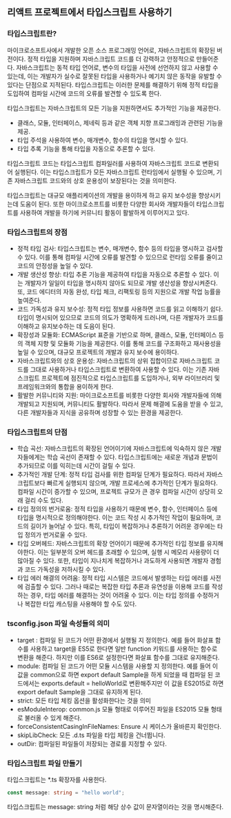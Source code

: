 ## 리액트 프로젝트에서 타입스크립트 사용하기

### 타입스크립트란?

마이크로소프트사에서 개발한 오픈 소스 프로그래밍 언어로, 자바스크립트의 확장된 버전이다. 정적 타입을 지원하며 자바스크립트 코드를 더 강력하고 안정적으로 만들어준다.
자바스크립트는 동적 타입 언어로, 변수의 타입을 사전에 선언하지 않고 사용할 수 있는데, 이는 개발자가 실수로 잘못된 타입을 사용하거나 예기치 않은 동작을 유발할 수 있다는 단점으로 지적된다.
타입스크립트는 이러한 문제를 해결하기 위해 정적 타입을 도입하여 컴파일 시간에 코드의 오류를 발견할 수 있도록 한다.

타입스크립트는 자바스크립트의 모든 기능을 지원하면서도 추가적인 기능을 제공한다.

- 클래스, 모듈, 인터페이스, 제네릭 등과 같은 객체 지향 프로그래밍과 관련된 기능을 제공.
- 타입 주석을 사용하여 변수, 매개변수, 함수의 타입을 명시할 수 있다.
- 타입 추록 기능을 통해 타입을 자동으로 추론할 수 있다.

타입스크립트 코드는 타입스크립트 컴파일러를 사용하여 자바스크립트 코드로 변환되어 실행된다. 이는 타입스크립트가 모든 자바스크립트 런타임에서 실행될 수 있으며, 기존 자바스크립트 코드와의 상호 운용성이 보장된다는 것을 의미한다.

타입스크립트는 대규모 애플리케이션의 개발을 용이하게 하고 유지 보수성을 향상시키는데 도움이 된다. 또한 마이크로소프트를 비롯한 다양한 회사와 개발자들이 타입스크립트를 사용하여 개발을 하기에 커뮤니티 활동이 활발하게 이루어지고 있다.

### 타입스크립트의 장점

- 정적 타입 검사: 타입스크립트는 변수, 매개변수, 함수 등의 타입을 명시하고 검사할 수 있다. 이를 통해 컴파일 시간에 오류를 발견할 수 있으므로 런타임 오류를 줄이고 코드의 안정성을 높일 수 있다.
- 개발 생산성 향상: 타입 추론 기능을 제공하여 타입을 자동으로 추론할 수 있다. 이는 개발자가 일일이 타입을 명시하지 않아도 되므로 개발 생산성을 향상시켜준다. 또, 코드 에디터의 자동 완성, 타입 체크, 리팩토링 등의 지원으로 개발 작업 능률을 높여준다.
- 코드 가독성과 유지 보수성: 정적 타입 정보를 사용하면 코드를 읽고 이해하기 쉽다. 타입이 명시되어 있으므로 코드의 의도가 명확하게 드러나며, 다른 개발자가 코드를 이해하고 유지보수하는 데 도음이 된다.
- 확장성과 모듈화: ECMAScript 표준을 기반으로 하며, 클래스, 모듈, 인터페이스 등의 객체 지향 및 모듈화 기능을 제공한다. 이를 통해 코드를 구조화하고 재사용성을 높일 수 있으며, 대규모 프로젝트의 개발과 유지 보수에 용이하다.
- 자바스크립트와의 상호 운용성: 자바스크립트의 상위 집합이므로 자바스크립트 코드를 그대로 사용하거나 타입스크립트로 변환하여 사용할 수 있다. 이는 기존 자바스크립트 프로젝트에 점진적으로 타입스크립트를 도입하거나, 외부 라이브러리 및 프레임워크와의 통합을 용이하게 한다.
- 활발한 커뮤니티와 지원: 마이크로소프트를 비롯한 다양한 회사와 개발자들에 의해 개발되고 지원되며, 커뮤니티도 활발하다. 따라서 문제 해결에 도움을 받을 수 있고, 다른 개발자들과 지식을 공유하며 성장할 수 있는 환경을 제공한다.

### 타입스크립트의 단점

- 학습 곡선: 자바스크립트의 확장된 언어이기에 자바스크립트에 익숙하지 않은 개발자들에게는 학습 곡선이 존재할 수 있다. 타입스크립트에는 새로운 개념과 문법이 추가되므로 이를 익히는데 시간이 걸릴 수 있다.
- 추가적인 개발 단계: 정적 타입 검사를 위한 컴파일 단계가 필요하다. 따라서 자바스크립트보다 빠르게 실행되지 않으며, 개발 프로세스에 추가적인 단계가 필요하다. 컴파일 시간이 증가할 수 있으며, 프로젝트 규모가 큰 경우 컴파일 시간이 상당히 오래 걸리 수도 있다.
- 타입 정의의 번거로움: 정적 타입을 사용하기 때문에 변수, 함수, 인터페이스 등에 타입을 명시적으로 정의해야한다. 이는 코드 작성 시 추가적인 작업이 필요하며, 코드의 길이가 늘어날 수 있다. 특히, 타입이 복잡하거나 추론하기 어려운 경우에는 타입 정의가 번거로울 수 있다.
- 타입 오버헤드: 자바스크립트의 확장 언어이기 때문에 추가적인 타입 정보를 유지해야한다. 이는 일부분의 오버 헤드를 초래할 수 있으며, 실행 시 메모리 사용량이 더 많아질 수 있다. 또한, 타입이 지나치게 복잡하거나 과도하게 사용되면 개발자 경험과 코드 가독성을 저하시킬 수 있다.
- 타입 에러 해결의 어려움: 정적 타입 시스템은 코드에서 발생하는 타입 에러를 사전에 검출할 수 있다. 그러나 때로는 복잡한 타입 추론과 유연성을 이용해 코드를 작성하는 경우, 타입 에러를 해결하는 것이 어려울 수 있다. 이는 타입 정의를 수정하거나 복잡한 타입 캐스팅을 사용해야 할 수도 있다.

### tsconfig.json 파일 속성들의 의미

- target : 컴파일 된 코드가 어떤 환경에서 실행될 지 정의한다. 예를 들어 화살표 함수를 사용하고 target을 ES5로 한다면 일반 function 키워드를 사용하는 함수로 변환을 해준다. 하지만 이를 ES6로 설정한다면 화살표 함수를 그대로 유지해준다.
- module: 컴파일 된 코드가 어떤 모듈 시스템을 사용할 지 정의한다. 예를 들어 이 값을 common으로 하면 export default Sample을 하게 되었을 때 컴파일 된 코드에서는 exports.default = helloWorld로 변환해주지만 이 값을 ES2015로 하면 export default Sample을 그대로 유지하게 된다.
- strict: 모든 타입 체킹 옵션을 활성화한다는 것을 의미
- esModuleInterop: common.js 모듈 형태로 이루어진 파일을 ES2015 모듈 형태로 불러올 수 있게 해준다.
- forceConsistentCasingInFileNames: Ensure 시 케이스가 올바른지 확인한다.
- skipLibCheck: 모든 .d.ts 파일을 타입 체킹을 건너뜁니다.
- outDir: 컴파일된 파일들이 저장되는 경로를 지정할 수 있다.

### 타입스크립트 파일 만들기

타입스크립트는 \*.ts 확장자를 사용한다.

```ts
const message: string = "hello world";
```

타입스크립트는 message: string 처럼 해당 상수 값이 문자열이라는 것을 명시해준다.
